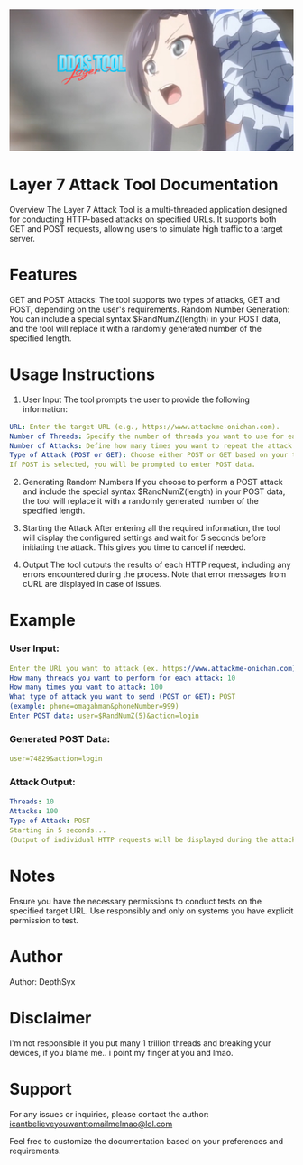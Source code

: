 
<img src="https://github.com/SyxMem/Yappari-Economy/blob/main/Yappari_Economy.jpg?raw=true" />

# Layer 7 Attack Tool Documentation
Overview
The Layer 7 Attack Tool is a multi-threaded application designed for conducting HTTP-based attacks on specified URLs. It supports both GET and POST requests, allowing users to simulate high traffic to a target server.

# Features
GET and POST Attacks: The tool supports two types of attacks, GET and POST, depending on the user's requirements.
Random Number Generation: You can include a special syntax $RandNumZ(length) in your POST data, and the tool will replace it with a randomly generated number of the specified length.

# Usage Instructions

1. User Input
The tool prompts the user to provide the following information:

```yaml
URL: Enter the target URL (e.g., https://www.attackme-onichan.com).
Number of Threads: Specify the number of threads you want to use for each attack.
Number of Attacks: Define how many times you want to repeat the attack.
Type of Attack (POST or GET): Choose either POST or GET based on your testing requirements.
If POST is selected, you will be prompted to enter POST data.
```

2. Generating Random Numbers
If you choose to perform a POST attack and include the special syntax $RandNumZ(length) in your POST data, the tool will replace it with a randomly generated number of the specified length.

3. Starting the Attack
After entering all the required information, the tool will display the configured settings and wait for 5 seconds before initiating the attack. This gives you time to cancel if needed.

4. Output
The tool outputs the results of each HTTP request, including any errors encountered during the process. Note that error messages from cURL are displayed in case of issues.

# Example
### User Input:
```yaml
Enter the URL you want to attack (ex. https://www.attackme-onichan.com): https://www.example.com
How many threads you want to perform for each attack: 10
How many times you want to attack: 100
What type of attack you want to send (POST or GET): POST
(example: phone=omagahman&phoneNumber=999)
Enter POST data: user=$RandNumZ(5)&action=login
```

### Generated POST Data:
```yaml
user=74829&action=login
```

### Attack Output:
```yaml
Threads: 10
Attacks: 100
Type of Attack: POST
Starting in 5 seconds...
(Output of individual HTTP requests will be displayed during the attack.)
```

# Notes
Ensure you have the necessary permissions to conduct tests on the specified target URL.
Use responsibly and only on systems you have explicit permission to test.

# Author
Author: DepthSyx

# Disclaimer
I'm not responsible if you put many 1 trillion threads and breaking your devices, if you blame me.. i point my finger at you and lmao.

# Support
For any issues or inquiries, please contact the author: icantbelieveyouwanttomailmelmao@lol.com

Feel free to customize the documentation based on your preferences and requirements.
